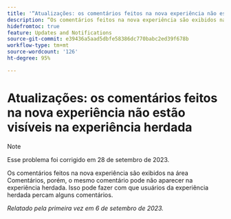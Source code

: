 ```yaml
---
title: '“Atualizações: os comentários feitos na nova experiência não estão visíveis na experiência herdada”'
description: “Os comentários feitos na nova experiência são exibidos na área Comentários, porém, o mesmo comentário pode não aparecer na experiência herdada. Isso pode fazer com que usuários da experiência herdada percam alguns comentários.”
hidefromtoc: true
feature: Updates and Notifications
source-git-commit: e39436a5aad5dbfe58386dc770babc2ed39f678b
workflow-type: tm+mt
source-wordcount: '126'
ht-degree: 95%

---
```



# Atualizações: os comentários feitos na nova experiência não estão visíveis na experiência herdada

>[!NOTE]
>
>Esse problema foi corrigido em 28 de setembro de 2023.

Os comentários feitos na nova experiência são exibidos na área Comentários, porém, o mesmo comentário pode não aparecer na experiência herdada. Isso pode fazer com que usuários da experiência herdada percam alguns comentários.

_Relatado pela primeira vez em 6 de setembro de 2023._
